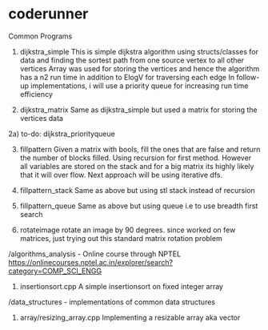 # coderunner
Common Programs
1) dijkstra_simple
  This is simple dijkstra algorithm using structs/classes for data and finding the sortest path from one source vertex to all other vertices
  Array was used for storing the vertices and hence the algorithm has a n2 run time in addition to ElogV for traversing each edge
  In follow-up implementations, i will use a priority queue for increasing run time efficiency

2) dijkstra_matrix
  Same as dijkstra_simple but used a matrix for storing the vertices data

2a) to-do: dijkstra_priorityqueue  

3) fillpattern
  Given a matrix with bools, fill the ones that are false and return the number of blocks filled. Using recursion for first method.
  However all variables are stored on the stack and for a big matrix its highly likely that it will over flow.
  Next approach will be using iterative dfs.

4) fillpattern_stack
   Same as above but using stl stack instead of recursion

5) fillpattern_queue
   Same as above but using queue i.e to use breadth first search

6) rotateimage
   rotate an image by 90 degrees. since worked on few matrices, just trying out this standard matrix rotation problem




/algorithms_analysis - Online course through NPTEL
https://onlinecourses.nptel.ac.in/explorer/search?category=COMP_SCI_ENGG

1) insertionsort.cpp
   A simple insertionsort on fixed integer array


/data_structures - implementations of common data structures

1) array/resizing_array.cpp
   Implementing a resizable array aka vector 
